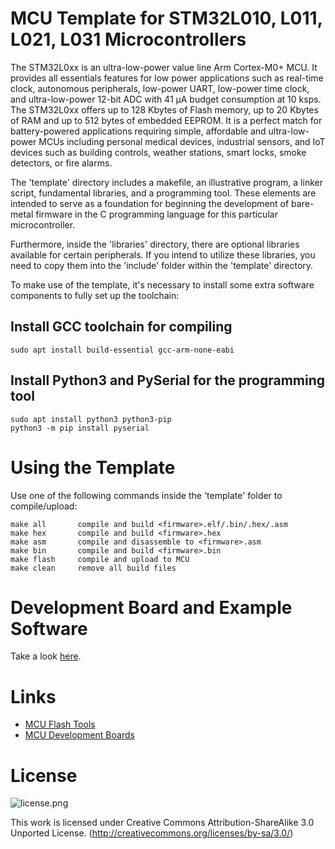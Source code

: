# MCU Template for STM32L010, L011, L021, L031 Microcontrollers
The STM32L0xx is an ultra-low-power value line Arm Cortex-M0+ MCU. It provides all essentials features for low power applications such as real-time clock, autonomous peripherals, low-power UART, low-power time clock, and ultra-low-power 12-bit ADC with 41 µA budget consumption at 10 ksps. The STM32L0xx offers up to 128 Kbytes of Flash memory, up to 20 Kbytes of RAM and up to 512 bytes of embedded EEPROM. It is a perfect match for battery-powered applications requiring simple, affordable and ultra-low-power MCUs including personal medical devices, industrial sensors, and IoT devices such as building controls, weather stations, smart locks, smoke detectors, or fire alarms.

The 'template' directory includes a makefile, an illustrative program, a linker script, fundamental libraries, and a programming tool. These elements are intended to serve as a foundation for beginning the development of bare-metal firmware in the C programming language for this particular microcontroller.

Furthermore, inside the 'libraries' directory, there are optional libraries available for certain peripherals. If you intend to utilize these libraries, you need to copy them into the 'include' folder within the 'template' directory.

To make use of the template, it's necessary to install some extra software components to fully set up the toolchain:

## Install GCC toolchain for compiling
```
sudo apt install build-essential gcc-arm-none-eabi
```

## Install Python3 and PySerial for the programming tool
```
sudo apt install python3 python3-pip
python3 -m pip install pyserial
```

# Using the Template
Use one of the following commands inside the 'template' folder to compile/upload:

```
make all       compile and build <firmware>.elf/.bin/.hex/.asm
make hex       compile and build <firmware>.hex
make asm       compile and disassemble to <firmware>.asm
make bin       compile and build <firmware>.bin
make flash     compile and upload to MCU
make clean     remove all build files
```

# Development Board and Example Software
Take a look [here](https://github.com/wagiminator/Development-Boards/tree/main/STM32F030F4P6_DevBoard).

# Links
- [MCU Flash Tools](https://github.com/wagiminator/MCU-Flash-Tools)
- [MCU Development Boards](https://github.com/wagiminator/Development-Boards)

# License

![license.png](https://i.creativecommons.org/l/by-sa/3.0/88x31.png)

This work is licensed under Creative Commons Attribution-ShareAlike 3.0 Unported License. 
(http://creativecommons.org/licenses/by-sa/3.0/)
